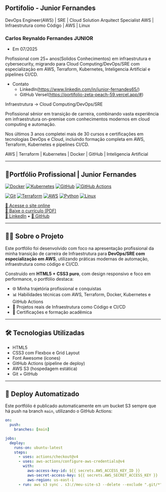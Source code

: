 ## Portifolio -  Junior Fernandes



DevOps Engineer(AWS) | SRE | Cloud Solution Arquitect Specialist AWS | Infraestrutura como Código | AWS | Linux

### Carlos Reynaldo Fernandes JUNIOR
- Em 07/2025

Profissional com 25+ anos(Solidos Conhecimentos) em infraestrutura e cybersecurity, migrando para Cloud Computing/DevOps/SRE com especialização em AWS, Terraform, Kubernetes, Inteligencia Artificial e pipelines CI/CD.

- Contato 
    - LinkedIn(https://www.linkedin.com/in/junior-fernandes65/) 
    - GitHub Versel(https://portifolio-zeta-peach-59.vercel.app/#)

Infraestrutura → Cloud Computing/DevOps/SRE

Profissional sênior em transição de carreira, combinando vasta experiência em infraestrutura on-premise com conhecimentos modernos em cloud computing e automação.

Nos últimos 3 anos completei mais de 30 cursos e certificações em tecnologias DevOps e Cloud, incluindo formação completa em AWS, Terraform, Kubernetes e pipelines CI/CD.

AWS | Terraform | Kubernetes | Docker | GitHub | Inteligencia Artificial

---

## 🚀Portfólio Profissional | Junior Fernandes

[![Docker](https://img.shields.io/badge/Docker-2496ED?style=for-the-badge&logo=docker&logoColor=white)](https://www.docker.com/)
[![Kubernetes](https://img.shields.io/badge/Kubernetes-326CE5?style=for-the-badge&logo=kubernetes&logoColor=white)](https://kubernetes.io/)
[![GitHub](https://img.shields.io/badge/GitHub-181717?style=for-the-badge&logo=github&logoColor=white)](https://github.com/)
[![GitHub Actions](https://img.shields.io/badge/GitHub_Actions-2088FF?style=for-the-badge&logo=github-actions&logoColor=white)](https://github.com/features/actions)

[![Git](https://img.shields.io/badge/Git-F05032?style=for-the-badge&logo=git&logoColor=white)](https://git-scm.com/)
[![Terraform](https://img.shields.io/badge/Terraform-7B42BC?style=for-the-badge&logo=terraform&logoColor=white)](https://www.terraform.io/)
[![AWS](https://img.shields.io/badge/Amazon_AWS-232F3E?style=for-the-badge&logo=amazon-aws&logoColor=white)](https://aws.amazon.com/)
[![Python](https://img.shields.io/badge/Python-3776AB?style=for-the-badge&logo=python&logoColor=white)](https://www.python.org/)
[![Linux](https://img.shields.io/badge/Linux-FCC624?style=for-the-badge&logo=linux&logoColor=black)](https://www.linux.org/)

[🔗 Acesse o site online](https://app.junior.tec.br)  
[📄 Baixe o currículo (PDF)](CV-JuniorFernandes.pdf)  
[💼 LinkedIn](https://linkedin.com/in/junior-fernandes65) • [📂 GitHub](https://github.com/crfjunior65)

---

## 👨‍💻 Sobre o Projeto

Este portfólio foi desenvolvido com foco na apresentação profissional da minha transição de carreira de Infraestrutura para **DevOps/SRE com especialização em AWS**, utilizando práticas modernas de automação, infraestrutura como código e CI/CD.

Construído em **HTML5 + CSS3 puro**, com design responsivo e foco em performance, o portfólio destaca:

- 🌐 Minha trajetória profissional e conquistas
- 📊 Habilidades técnicas com AWS, Terraform, Docker, Kubernetes e GitHub Actions
- 🔧 Projetos reais de Infraestrutura como Código e CI/CD
- 📜 Certificações e formação acadêmica

---

## 🛠️ Tecnologias Utilizadas

- HTML5
- CSS3 com Flexbox e Grid Layout
- Font Awesome (ícones)
- GitHub Actions (pipeline de deploy)
- AWS S3 (hospedagem estática)
- Git + GitHub

---

## 🔄 Deploy Automatizado

Este portfólio é publicado automaticamente em um bucket S3 sempre que há push na branch `main`, utilizando o GitHub Actions:

```yaml
on:
  push:
    branches: [main]

jobs:
  deploy:
    runs-on: ubuntu-latest
    steps:
      - uses: actions/checkout@v4
      - uses: aws-actions/configure-aws-credentials@v4
        with:
          aws-access-key-id: ${{ secrets.AWS_ACCESS_KEY_ID }}
          aws-secret-access-key: ${{ secrets.AWS_SECRET_ACCESS_KEY }}
          aws-region: us-east-1
      - run: aws s3 sync . s3://meu-site-s3 --delete --exclude ".git/*" --exclude ".github/*" --acl public-read

